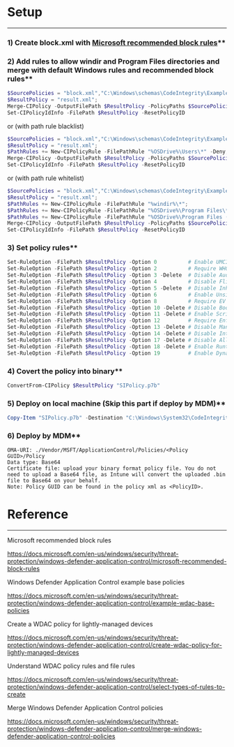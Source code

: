 # Setup
***
### 1) Create block.xml with [Microsoft recommended block rules](https://docs.microsoft.com/en-us/windows/security/threat-protection/windows-defender-application-control/microsoft-recommended-block-rules)**

### 2) Add rules to allow windir and Program Files directories and merge with default Windows rules and recommended block rules**
```powershell
$SourcePolicies = "block.xml","C:\Windows\schemas\CodeIntegrity\ExamplePolicies\DefaultWindows_Enforced.xml";
$ResultPolicy = "result.xml";
Merge-CIPolicy -OutputFilePath $ResultPolicy -PolicyPaths $SourcePolicies
Set-CIPolicyIdInfo -FilePath $ResultPolicy -ResetPolicyID
```
or (with path rule blacklist)
```powershell
$SourcePolicies = "block.xml","C:\Windows\schemas\CodeIntegrity\ExamplePolicies\DefaultWindows_Enforced.xml";
$ResultPolicy = "result.xml";
$PathRules += New-CIPolicyRule -FilePathRule "%OSDrive%\Users\*" -Deny;
Merge-CIPolicy -OutputFilePath $ResultPolicy -PolicyPaths $SourcePolicies -Rules $PathRules
Set-CIPolicyIdInfo -FilePath $ResultPolicy -ResetPolicyID
```
or (with path rule whitelist)
```powershell
$SourcePolicies = "block.xml","C:\Windows\schemas\CodeIntegrity\ExamplePolicies\DefaultWindows_Enforced.xml";
$ResultPolicy = "result.xml";
$PathRules += New-CIPolicyRule -FilePathRule "%windir%\*";
$PathRules += New-CIPolicyRule -FilePathRule "%OSDrive%\Program Files\*";
$PathRules += New-CIPolicyRule -FilePathRule "%OSDrive%\Program Files (x86)\*";
Merge-CIPolicy -OutputFilePath $ResultPolicy -PolicyPaths $SourcePolicies -Rules $PathRules
Set-CIPolicyIdInfo -FilePath $ResultPolicy -ResetPolicyID
```

### 3) Set policy rules**
```powershell
Set-RuleOption -FilePath $ResultPolicy -Option 0          # Enable UMCI
Set-RuleOption -FilePath $ResultPolicy -Option 2          # Require WHQL
Set-RuleOption -FilePath $ResultPolicy -Option 3 -Delete  # Disable Audit Mode
Set-RuleOption -FilePath $ResultPolicy -Option 4          # Disable Flight Signing
Set-RuleOption -FilePath $ResultPolicy -Option 5 -Delete  # Disable Inherit Default Policy
Set-RuleOption -FilePath $ResultPolicy -Option 6          # Enable Unsigned System Integrity Policy
Set-RuleOption -FilePath $ResultPolicy -Option 8          # Require EV Signers
Set-RuleOption -FilePath $ResultPolicy -Option 10 -Delete # Disable Boot Audit on Failure
Set-RuleOption -FilePath $ResultPolicy -Option 11 -Delete # Enable Script Enforcement
Set-RuleOption -FilePath $ResultPolicy -Option 12         # Require Enforce Store Applications
Set-RuleOption -FilePath $ResultPolicy -Option 13 -Delete # Disable Managed Installer
Set-RuleOption -FilePath $ResultPolicy -Option 14 -Delete # Disable Intelligent Security Graph Authorization
Set-RuleOption -FilePath $ResultPolicy -Option 17 -Delete # Disable Allow Supplemental Policies
Set-RuleOption -FilePath $ResultPolicy -Option 18 -Delete # Enable Runtime FilePath Rule Protection
Set-RuleOption -FilePath $ResultPolicy -Option 19         # Enable Dynamic Code Security
```

### 4) Covert the policy into binary**
```powershell
ConvertFrom-CIPolicy $ResultPolicy "SIPolicy.p7b"
```

### 5) Deploy on local machine (Skip this part if deploy by MDM)**
```powershell
Copy-Item "SIPolicy.p7b" -Destination "C:\Windows\System32\CodeIntegrity"
```

### 6) Deploy by MDM**
```
OMA-URI: ./Vendor/MSFT/ApplicationControl/Policies/<Policy GUID>/Policy
Data type: Base64
Certificate file: upload your binary format policy file. You do not need to upload a Base64 file, as Intune will convert the uploaded .bin file to Base64 on your behalf.
Note: Policy GUID can be found in the policy xml as <PolicyID>.
```

# Reference
***
Microsoft recommended block rules

https://docs.microsoft.com/en-us/windows/security/threat-protection/windows-defender-application-control/microsoft-recommended-block-rules

Windows Defender Application Control example base policies

https://docs.microsoft.com/en-us/windows/security/threat-protection/windows-defender-application-control/example-wdac-base-policies

Create a WDAC policy for lightly-managed devices

https://docs.microsoft.com/en-us/windows/security/threat-protection/windows-defender-application-control/create-wdac-policy-for-lightly-managed-devices

Understand WDAC policy rules and file rules

https://docs.microsoft.com/en-us/windows/security/threat-protection/windows-defender-application-control/select-types-of-rules-to-create

Merge Windows Defender Application Control policies

https://docs.microsoft.com/en-us/windows/security/threat-protection/windows-defender-application-control/merge-windows-defender-application-control-policies